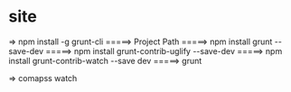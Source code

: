 # site


=> npm install -g grunt-cli
=====>  Project Path
=====> npm install grunt --save-dev
=====> npm install grunt-contrib-uglify --save-dev
=====> npm install grunt-contrib-watch --save dev
=====> grunt

=> comapss watch
